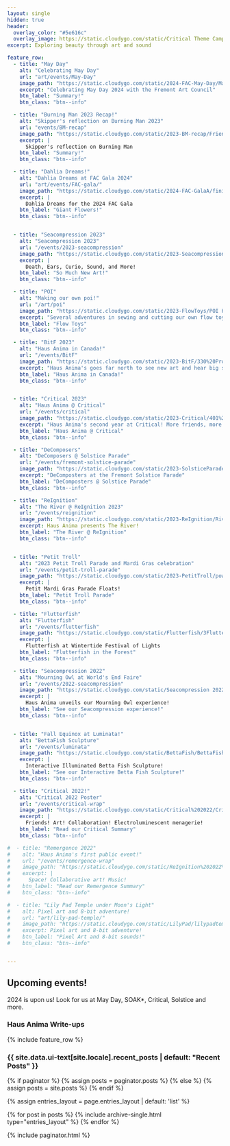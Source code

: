 ```yaml
---
layout: single
hidden: true
header:
  overlay_color: "#5e616c"
  overlay_image: https://static.cloudygo.com/static/Critical Theme Camp - Inspiration/Kalesta art brunch.jpg
excerpt: Exploring beauty through art and sound

feature_row:
  - title: "May Day"
    alt: "Celebrating May Day"
    url: "art/events/May-Day"
    image_path: "https://static.cloudygo.com/static/2024-FAC-May-Day/May%20Pole%20underneath.jpg"
    excerpt: "Celebrating May Day 2024 with the Fremont Art Council"
    btn_label: "Summary!"
    btn_class: "btn--info"

  - title: "Burning Man 2023 Recap!"
    alt: "Skipper's reflection on Burning Man 2023"
    url: "events/BM-recap"
    image_path: "https://static.cloudygo.com/static/2023-BM-recap/Friendship.jpg"
    excerpt: |
      Skipper's reflection on Burning Man
    btn_label: "Summary!"
    btn_class: "btn--info"

  - title: "Dahlia Dreams!"
    alt: "Dahlia Dreams at FAC Gala 2024"
    url: "art/events/FAC-gala/"
    image_path: "https://static.cloudygo.com/static/2024-FAC-GalaA/finished room/Room Complete 1.jpg"
    excerpt: |
      Dahlia Dreams for the 2024 FAC Gala
    btn_label: "Giant Flowers!"
    btn_class: "btn--info"


  - title: "Seacompression 2023"
    alt: "Seacompression 2023"
    url: "/events/2023-seacompression"
    image_path: "https://static.cloudygo.com/static/2023-Seacompression/Haus Anima at event.jpg"
    excerpt: |
      Death, Ears, Curio, Sound, and More!
    btn_label: "So Much New Art!"
    btn_class: "btn--info"

  - title: "POI"
    alt: "Making our own poi!"
    url: "/art/poi"
    image_path: "https://static.cloudygo.com/static/2023-FlowToys/POI Header.jpg"
    excerpt: "Several adventures in sewing and cutting our own flow toys."
    btn_label: "Flow Toys"
    btn_class: "btn--info"

  - title: "BitF 2023"
    alt: "Haus Anima in Canada!"
    url: "/events/BitF"
    image_path: "https://static.cloudygo.com/static/2023-BitF/330%20Prom.jpg"
    excerpt: "Haus Anima's goes far north to see new art and hear big sound"
    btn_label: "Haus Anima in Canada!"
    btn_class: "btn--info"


  - title: "Critical 2023"
    alt: "Haus Anima @ Critical"
    url: "/events/critical"
    image_path: "https://static.cloudygo.com/static/2023-Critical/401%20Cowpoke%20Prom.jpg"
    excerpt: "Haus Anima's second year at Critical! More friends, more art, more fun"
    btn_label: "Haus Anima @ Critical"
    btn_class: "btn--info"

  - title: "DeComposers"
    alt: "DeComposers @ Solstice Parade"
    url: "/events/fremont-solstice-parade"
    image_path: "https://static.cloudygo.com/static/2023-SolsticeParade/Decomposers_at_Parade.jpg"
    excerpt: "DeComposters at the Fremont Solstice Parade"
    btn_label: "DeComposters @ Solstice Parade"
    btn_class: "btn--info"

  - title: "ReIgnition"
    alt: "The River @ ReIgnition 2023"
    url: "/events/reignition"
    image_path: "https://static.cloudygo.com/static/2023-ReIgnition/RiverHeader.jpg"
    excerpt: Haus Anima presents The River!
    btn_label: "The River @ ReIgnition"
    btn_class: "btn--info"


  - title: "Petit Troll"
    alt: "2023 Petit Troll Parade and Mardi Gras celebration"
    url: "/events/petit-troll-parade"
    image_path: "https://static.cloudygo.com/static/2023-PetitTroll/powerhouse-floats_thumb.jpg"
    excerpt: |
      Petit Mardi Gras Parade Floats!
    btn_label: "Petit Troll Parade"
    btn_class: "btn--info"

  - title: "Flutterfish"
    alt: "Flutterfish"
    url: "/events/flutterfish"
    image_path: "https://static.cloudygo.com/static/Flutterfish/3FlutterHung_thumb.jpg"
    excerpt: |
      Flutterfish at Wintertide Festival of Lights
    btn_label: "Flutterfish in the Forest"
    btn_class: "btn--info"

  - title: "Seacompression 2022"
    alt: "Mourning Owl at World's End Faire"
    url: "/events/2022-seacompression"
    image_path: "https://static.cloudygo.com/static/Seacompression 2022/100 Worlds End Faire_thumbnail.jpg"
    excerpt: |
      Haus Anima unveils our Mourning Owl experience!
    btn_label: "See our Seacompression experience!"
    btn_class: "btn--info"


  - title: "Fall Equinox at Luminata!"
    alt: "BettaFish Sculpture"
    url: "/events/luminata"
    image_path: "https://static.cloudygo.com/static/BettaFish/BettaFish_thumbnail.jpg"
    excerpt: |
      Interactive Illuminated Betta Fish Sculpture!
    btn_label: "See our Interactive Betta Fish Sculpture!"
    btn_class: "btn--info"

  - title: "Critical 2022!"
    alt: "Critical 2022 Poster"
    url: "/events/critical-wrap"
    image_path: "https://static.cloudygo.com/static/Critical%202022/CriticalPoster_thumb.jpg"
    excerpt: |
      Friends! Art! Collaboration! Electroluminescent menagerie!
    btn_label: "Read our Critical Summary"
    btn_class: "btn--info"

#  - title: "Remergence 2022"
#    alt: "Haus Anima's first public event!"
#    url: "/events/remergence-wrap"
#    image_path: "https://static.cloudygo.com/static/ReIgnition%202022%20Remergence/IMG_1381_thumb.jpg"
#    excerpt: |
#      Space! Collaborative art! Music!
#    btn_label: "Read our Remergence Summary"
#    btn_class: "btn--info"

#  - title: "Lily Pad Temple under Moon's Light"
#    alt: Pixel art and 8-bit adventure!
#    url: "art/lily-pad-temple/"
#    image_path: "https://static.cloudygo.com/static/LilyPad/lilypadtemple2.png"
#    excerpt: Pixel art and 8-bit adventure!
#    btn_label: "Pixel Art and 8-bit sounds!"
#    btn_class: "btn--info"


---
```


<h2 class="archive__subtitle">Upcoming events!</h2>

2024 is upon us! Look for us at May Day, SOAK*, Critical, Solstice and more.


<h3 class="archive__subtitle">Haus Anima Write-ups</h3>
<div class="index-feature-row">
  {% include feature_row %}
</div>

<h3 class="archive__subtitle">{{ site.data.ui-text[site.locale].recent_posts | default: "Recent Posts" }}</h3>

{% if paginator %}
  {% assign posts = paginator.posts %}
{% else %}
  {% assign posts = site.posts %}
{% endif %}

{% assign entries_layout = page.entries_layout | default: 'list' %}
<div class="entries-{{ entries_layout }}">
  {% for post in posts %}
    {% include archive-single.html type="entries_layout" %}
  {% endfor %}
</div>

{% include paginator.html %}
